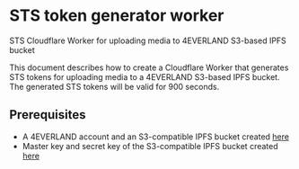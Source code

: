 # STS token generator worker

STS Cloudflare Worker for uploading media to 4EVERLAND S3-based IPFS bucket

This document describes how to create a Cloudflare Worker that generates STS tokens for uploading media to a 4EVERLAND S3-based IPFS bucket. The generated STS tokens will be valid for 900 seconds.

## Prerequisites

- A 4EVERLAND account and an S3-compatible IPFS bucket created [here](https://dashboard.4everland.org/bucket/storage/)
- Master key and secret key of the S3-compatible IPFS bucket created [here](https://dashboard.4everland.org/bucket/access-keys)
